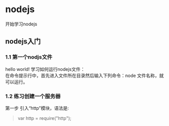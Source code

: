 # nodejs
开始学习nodejs

## nodejs入门

### 1.1 第一个nodjs文件
   hello world!
   学习如何运行nodejs文件：<br/>
   在命令提示行中，首先进入文件所在目录然后输入下列命令：node 文件名称，就可以运行。 <br />

### 1.2 练习创建一个服务器
   第一步 引入“http”模块，语法是:
   > var http = require("http");

